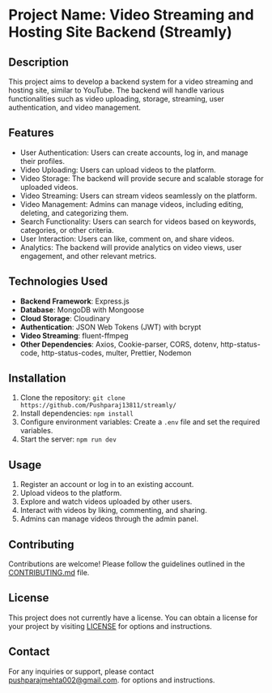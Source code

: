 # Project Name: Video Streaming and Hosting Site Backend (Streamly)

## Description
This project aims to develop a backend system for a video streaming and hosting site, similar to YouTube. The backend will handle various functionalities such as video uploading, storage, streaming, user authentication, and video management.

## Features
- User Authentication: Users can create accounts, log in, and manage their profiles.
- Video Uploading: Users can upload videos to the platform.
- Video Storage: The backend will provide secure and scalable storage for uploaded videos.
- Video Streaming: Users can stream videos seamlessly on the platform.
- Video Management: Admins can manage videos, including editing, deleting, and categorizing them.
- Search Functionality: Users can search for videos based on keywords, categories, or other criteria.
- User Interaction: Users can like, comment on, and share videos.
- Analytics: The backend will provide analytics on video views, user engagement, and other relevant metrics.

## Technologies Used
- **Backend Framework**: Express.js
- **Database**: MongoDB with Mongoose
- **Cloud Storage**: Cloudinary
- **Authentication**: JSON Web Tokens (JWT) with bcrypt
- **Video Streaming**: fluent-ffmpeg
- **Other Dependencies**: Axios, Cookie-parser, CORS, dotenv, http-status-code, http-status-codes, multer, Prettier, Nodemon

## Installation
1. Clone the repository: `git clone https://github.com/Pushparaj13811/streamly/`
2. Install dependencies: `npm install`
3. Configure environment variables: Create a `.env` file and set the required variables.
4. Start the server: `npm run dev`

## Usage
1. Register an account or log in to an existing account.
2. Upload videos to the platform.
3. Explore and watch videos uploaded by other users.
4. Interact with videos by liking, commenting, and sharing.
5. Admins can manage videos through the admin panel.

## Contributing
Contributions are welcome! Please follow the guidelines outlined in the [CONTRIBUTING.md](./contributing.md) file.

## License
This project does not currently have a license. You can obtain a license for your project by visiting [LICENSE](./LICENSE) for options and instructions.

## Contact
For any inquiries or support, please contact [pushparajmehta002@gmail.com](mailto:pushparajmehta002@gmail.com). for options and instructions.
